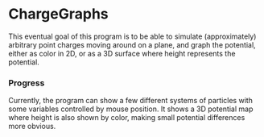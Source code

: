# ChargeGraphs
This eventual goal of this program is to be able to simulate (approximately) arbitrary point charges moving around on a plane, and graph the potential, either as color in 2D, or as a 3D surface where height represents the potential.

### Progress
Currently, the program can show a few different systems of particles with some variables controlled by mouse position.  It shows a 3D potential map where height is also shown by color, making small potential differences more obvious.
